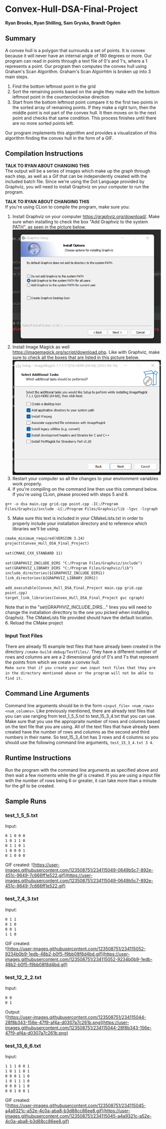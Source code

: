 # Convex-Hull-DSA-Final-Project
**Ryan Brooks, Ryan Shilling, Sam Gryska, Brandt Ogden**

## Summary
A convex hull is a polygon that surrounds a set of points. It is convex because it will never have
an internal angle of 180 degrees or more. Our program can read in points through a text file of 0's and 1's, where a 1
represents a point. Our program then computes the convex hull using Graham's Scan Algorithm.
Graham's Scan Algoirhtm is broken up into 3 main steps.

1. Find the bottom leftmost point in the grid
2. Sort the remaining points based on the angle they make with the bottom leftmost point in the counterclockwise direction
3. Start from the bottom leftmost point compare it to the first two points in the sorted array of remaining points. If they make a right turn,
then the middle point is not part of the convex hull. It then moves on to the next point and checks that same condition. This process finishes
until there are no more sorted points left.

Our program implements this algorithm and provides a visualization of this algorithm finding the convex hull in the form of a GIF.

## Compilation Instructions
**TALK TO RYAN ABOUT CHANGING THIS**  
The output will be a series of images which make up the graph through each step, as well as a Gif that can be independently created with the included batch file. 
Since we're using the Dot Language provided by Graphviz, you will need to install Graphviz on your computer to run the program. 

**TALK TO RYAN ABOUT CHANGING THIS**  
If you're using CLion to compile the program, make sure you:
1. Install Graphviz on your computer https://graphviz.org/download/. Make sure when installing to check the box "Add Graphviz to the system PATH", as seen in the picture below.
   ![graphvizinstallpicture.jpg](graphvizinstallpicture.png)
2. Install Image Magick as well https://imagemagick.org/script/download.php. Like with Graphviz, make sure to check all the boxes that are listed in this picture below.   
   ![image_magick_install_picture.png](image_magick_install_picture.png)
4. Restart your computer so all the changes to your environment variables work properly.
5. If you're compiling on the command line then use this command below. If you're using CLion, please proceed with steps 5 and 6.
```
g++ -o dsa main.cpp grid.cpp point.cpp -IC:/Program Files/Graphviz/include -LC:/Program Files/Graphviz/lib -lgvc -lcgraph
```

5. Make sure this text is included in your CMakeLists.txt in order to properly include your installation directory and to reference which libraries we'll be using.

```
cmake_minimum_required(VERSION 3.24)
project(Convex_Hull_DSA_Final_Project)

set(CMAKE_CXX_STANDARD 11)

set(GRAPHVIZ_INCLUDE_DIRS "C:/Program Files/Graphviz/include")
set(GRAPHVIZ_LIBRARY_DIRS "C:/Program Files/Graphviz/lib")
include_directories(${GRAPHVIZ_INCLUDE_DIRS})
link_directories(${GRAPHVIZ_LIBRARY_DIRS})

add_executable(Convex_Hull_DSA_Final_Project main.cpp grid.cpp point.cpp)
target_link_libraries(Convex_Hull_DSA_Final_Project gvc cgraph)
```
Note that in the "set(GRAPHVIZ_INCLUDE_DIRS..." lines you will need to change the installation directtory to the one you picked when installing Graphviz. The CMakeLists file provided should have the default location.  
6. Reload the CMake project

### Input Text Files
There are already 15 example test files that have already been created in the directory ``/cmake-build-debug/TestFiles/``. They have a different
number of rows and columns are are a 2 dimensional grid of 0's and 1's that represent the points from which we create a convex hull.  
``Make sure that if you create your own input test files that they are in the directory mentioned above or the program will not be able to find it.``

## Command Line Arguments 
Command line arguments should be in the form ``<input_file> <num_rows> <num_columns>``. Like previously mentioned, there are already test files that you can use ranging from test_1_5_5.txt to test_15_3_4.txt that you can use. Make sure that you use the appropraite number of rows and columns based on the text file that you are using.
All of the text files that have already been created have the number of rows and columns as the second and third numbers in their name. So test_15_3_4.txt has
3 rows and 4 columns so you should use the following command line arguments, ``test_15_3_4.txt 3 4``.

## Runtime Instructions
Run the program with the command line arguments as specified above and then wait a few moments while the gif is created. If you are using a input file with the 
number of rows being 6 or greater, it can take more than a minute for the gif to be created.

## Sample Runs

### test_1_5_5.txt
Input:
```
0 1 0 0 0
1 0 1 1 0
0 1 1 0 1
1 0 0 0 1
0 1 0 0 0
```

GIF created:
![https://user-images.githubusercontent.com/123508751/234115049-0649b5c7-892e-451c-9649-7c666ff1e522.gif](https://user-images.githubusercontent.com/123508751/234115049-0649b5c7-892e-451c-9649-7c666ff1e522.gif)


### test_7_4_3.txt
Input:  
```
0 1 1
0 1 0
0 0 1
1 1 0
```
GIF created:  
![https://user-images.githubusercontent.com/123508751/234115052-9234b0b9-1edb-48b2-b0f5-f9bb08f8d4bd.gif](https://user-images.githubusercontent.com/123508751/234115052-9234b0b9-1edb-48b2-b0f5-f9bb08f8d4bd.gif)


### test_12_2_2.txt
Input:  
```
0 0
0 1
```
Output:  
![https://user-images.githubusercontent.com/123508751/234115044-28f8b343-156e-47f9-af4a-d0307a7c261b.png](https://user-images.githubusercontent.com/123508751/234115044-28f8b343-156e-47f9-af4a-d0307a7c261b.png)


### test_13_6_6.txt
Input:  
```
1 1 1 0 0 1
1 0 1 1 0 1
0 0 0 1 1 0
1 0 1 1 1 0
0 0 0 1 1 0
0 0 1 0 0 1
```
GIF created:  
![https://user-images.githubusercontent.com/123508751/234115045-a4a9321c-a52e-4c0a-aba8-b3d88cc86ee8.gif](https://user-images.githubusercontent.com/123508751/234115045-a4a9321c-a52e-4c0a-aba8-b3d88cc86ee8.gif)





